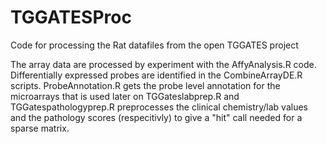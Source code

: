 # TGGATESProc
Code for processing the Rat datafiles from the open TGGATES project

The array data are processed by experiment with the AffyAnalysis.R code. 
Differentially expressed probes are identified in the CombineArrayDE.R scripts.
ProbeAnnotation.R gets the probe level annotation for the microarrays that is used later on
TGGateslabprep.R and TGGatespathologyprep.R preprocesses the clinical chemistry/lab values and the pathology scores (respecitivly) to give a "hit" call needed for a sparse matrix.
